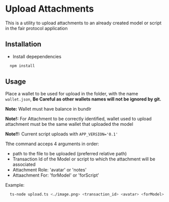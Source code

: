 # Upload Attachments

This is a utility to upload attachments to an already created model or script in the fair protocol application

## Installation
* Install depependencies
```sh
  npm install
```

## Usage
Place a wallet to be used for upload in the folder, with the name `wallet.json`, **Be Careful as other wallets names will not be ignored by git.**

**Note:** Wallet must have balance in bundlr

**Note!:** For Attachment to be correctly identified, wallet used to upload attachment must be the same wallet that uploaded the model 

**Note!!:** Current script uploads with `APP_VERSION='0.1'`

Tthe command acceps 4 arguments in order:
  * path to the file to be uploaded (preferred relative path)
  * Transaction Id of the Model or script to which the attachment will be associated
  * Attachment Role: 'avatar' or 'notes'
  * Attaachment For: 'forModel' or 'forScript'
  
Example:
```sh
  ts-node upload.ts <./image.png> <transaction_id> <avatar> <forModel> # replace <...> with the desired values
```

